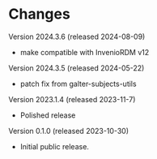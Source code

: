 # Changes

Version 2024.3.6 (released 2024-08-09)

- make compatible with InvenioRDM v12

Version 2024.3.5 (released 2024-05-22)

- patch fix from galter-subjects-utils

Version 2023.1.4 (released 2023-11-7)

- Polished release

Version 0.1.0 (released 2023-10-30)

- Initial public release.
